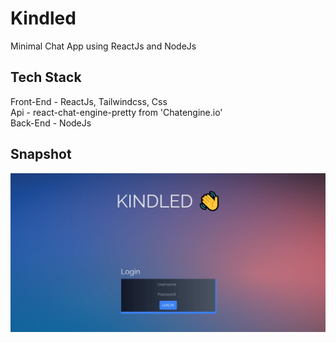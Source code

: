 # Kindled
Minimal Chat App using ReactJs and NodeJs 

## Tech Stack 

Front-End - ReactJs, Tailwindcss, Css\
Api - react-chat-engine-pretty from 'Chatengine.io'\
Back-End - NodeJs 

## Snapshot

![home_page](https://github.com/NukeVdnt/Kindled/blob/main/snaps/poc.webp)





